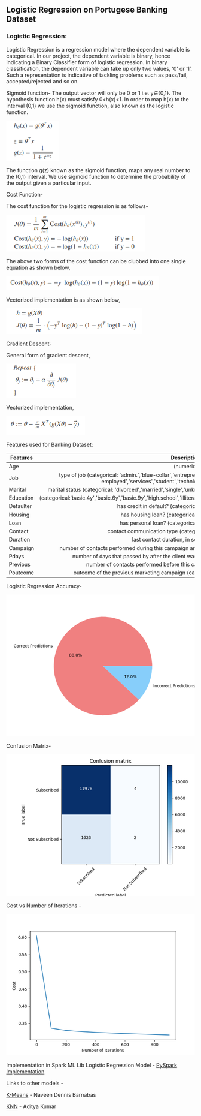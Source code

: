 ## Logistic Regression on Portugese Banking Dataset

### Logistic Regression:
Logistic Regression is a regression model where the dependent variable is categorical. In our project, the dependent variable is binary, hence indicating a Binary Classifier form of logistic regression. In binary classification, the dependent variable can take up only two values, ‘0’ or ‘1’. Such a representation is indicative of tackling problems such as pass/fail, accepted/rejected and so on.

Sigmoid function-
The output vector will only be 0 or 1 i.e. y∈{0,1}. The hypothesis function h(x) must satisfy 0<h(x)<1. In order to map h(x) to the interval (0,1) we use the sigmoid function, also known as the logistic function.

![Image](images/sigmoid.png)

The function g(z) known as the sigmoid function, maps any real number to the (0,1) interval. We use sigmoid function to determine the probability of the output given a particular input.

Cost Function-

The cost function for the logistic regression is as follows-

![Image](images/costfunction.png)

The above two forms of the cost function can be clubbed into one single equation as shown below,

![Image](images/simplifiedcostfunc.png)

Vectorized implementation is as shown below,

![Image](images/vectorImplementationCostFunc.png)

Gradient Descent-

General form of gradient descent,

![Image](images/gdGeneral.png)

Vectorized implementation,

![Image](images/vectorizedGD.png)

Features used for Banking Dataset:

| Features   |      Description      |
|----------|:-------------:|
| Age |  (numeric) |
| Job |    type of job (categorical: 'admin.','blue-collar','entrepreneur','housemaid','management','retired','self-employed','services','student','technician','unemployed','unknown')   |
| Marital | marital status (categorical: 'divorced','married','single','unknown'; note: 'divorced' means divorced or widowed) |
| Education |  (categorical:'basic.4y','basic.6y','basic.9y','high.school','illiterate','professional.course','university.degree','unknown')|
| Defaulter |  has credit in default? (categorical: 'no','yes','unknown') |
| Housing |  has housing loan? (categorical: 'no','yes','unknown')|
| Loan |  has personal loan? (categorical: 'no','yes','unknown') |
| Contact |  contact communication type (categorical: 'cellular','telephone') |
| Duration |  last contact duration, in seconds (numeric).|
| Campaign |  number of contacts performed during this campaign and for this client (numeric, includes last contact) |
| Pdays |  number of days that passed by after the client was last contacted from a previous campaign |
| Previous |  number of contacts performed before this campaign and for this client (numeric) |
| Poutcome |  outcome of the previous marketing campaign (categorical: 'failure','nonexistent','success') |


Logistic Regression Accuracy-

![Image](images/sparkLRAccuracyPieChart.png)

Confusion Matrix-

![Image](images/confusionmatrixSpark.png)

Cost vs Number of Iterations -

![Image](images/costvsnumiters.png)

Implementation in Spark ML Lib Logistic Regression Model - [PySpark Implementation](https://github.com/naveendennis/LogisticRegression-using-Spark-with-MLlib/blob/master/LogisticRegressionWithMLlib.ipynb)

Links to other models -

[K-Means](https://github.com/naveendennis/LogisticRegression-using-Spark-with-MLlib/blob/master/KMeansClustering.ipynb) - Naveen Dennis Barnabas

[KNN]() - Aditya Kumar
